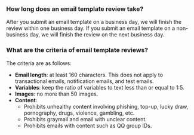 [](id:que1) 
### How long does an email template review take?
 After you submit an email template on a business day, we will finish the review within one business day.
If you submit an email template on a non-business day, we will finish the review on the next business day.

[](id:que2) 
### What are the criteria of email template reviews?
The criteria are as follows:

- **Email length**: at least 160 characters. This does not apply to transactional emails, notification emails, and test emails.
- **Variables**: keep the ratio of variables to text less than or equal to 1:5.
- **Images**: no more than 50 images.
- **Content**:
  - Prohibits unhealthy content involving phishing, top-up, lucky draw, pornography, drugs, violence, gambling, etc.
  - Prohibits graymail and email with unclear content.
  - Prohibits emails with content such as QQ group IDs.

